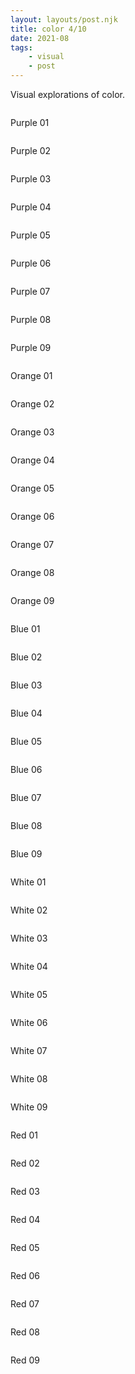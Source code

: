 ```yaml
---
layout: layouts/post.njk
title: color 4/10
date: 2021-08
tags: 
    - visual
    - post
---
```


<p class="text">
Visual explorations of color.
</p>
<div class="grid-container">
    <div class="grid-item">
        <img src="{{ '/assets/styles/img/purple-1.jpg' | url }}" alt=""/>
        <p>Purple 01</p>
    </div>
    <div class="grid-item">
        <img src="{{ '/assets/styles/img/purple-2.jpg' | url }}" alt=""/>
        <p>Purple 02</p>
    </div>
    <div class="grid-item">
        <img src="{{ '/assets/styles/img/purple-3.jpg' | url }}" alt=""/>
        <p>Purple 03</p>
    </div> 
</div>
<div class="grid-container">
    <div class="grid-item">
        <img src="{{ '/assets/styles/img/purple-4.jpg' | url }}" alt=""/>
        <p>Purple 04</p>
    </div>
    <div class="grid-item">
        <img src="{{ '/assets/styles/img/purple-5.jpg' | url }}" alt=""/>
        <p>Purple 05</p>
    </div>
    <div class="grid-item">
        <img src="{{ '/assets/styles/img/purple-6.jpg' | url }}" alt=""/>
        <p>Purple 06</p>
    </div> 
</div>

<div class="grid-container">
    <div class="grid-item">
        <img src="{{ '/assets/styles/img/purple-7.jpg' | url }}" alt=""/>
        <p>Purple 07</p>
    </div>
    <div class="grid-item">
        <img src="{{ '/assets/styles/img/purple-8.jpg' | url }}" alt=""/>
        <p>Purple 08</p>
    </div>
    <div class="grid-item">
        <img src="{{ '/assets/styles/img/purple-9.jpg' | url }}" alt=""/>
        <p>Purple 09</p>
    </div> 
</div>

<div class="grid-container">
    <div class="grid-item">
        <img src="{{ '/assets/styles/img/naranja-1.jpg' | url }}" alt=""/>
        <p>Orange 01</p>
    </div>
    <div class="grid-item">
        <img src="{{ '/assets/styles/img/naranja-2.jpg' | url }}" alt=""/>
        <p>Orange 02</p>
    </div>
    <div class="grid-item">
        <img src="{{ '/assets/styles/img/naranja-3.jpg' | url }}" alt=""/>
        <p>Orange 03</p>
    </div> 
</div>
<div class="grid-container">
    <div class="grid-item">
        <img src="{{ '/assets/styles/img/naranja-4.jpg' | url }}" alt=""/>
        <p>Orange 04</p>
    </div>
    <div class="grid-item">
        <img src="{{ '/assets/styles/img/naranja-5.jpg' | url }}" alt=""/>
        <p>Orange 05</p>
    </div>
    <div class="grid-item">
        <img src="{{ '/assets/styles/img/naranja-6.jpg' | url }}" alt=""/>
        <p>Orange 06</p>
    </div> 
</div>

<div class="grid-container">
    <div class="grid-item">
        <img src="{{ '/assets/styles/img/naranja-7.jpg' | url }}" alt=""/>
        <p>Orange 07</p>
    </div>
    <div class="grid-item">
        <img src="{{ '/assets/styles/img/naranja-8.jpg' | url }}" alt=""/>
        <p>Orange 08</p>
    </div>
    <div class="grid-item">
        <img src="{{ '/assets/styles/img/naranja-9.jpg' | url }}" alt=""/>
        <p>Orange 09</p>
    </div> 
</div>



<div class="grid-container">
    <div class="grid-item">
        <img src="{{ '/assets/styles/img/azul-1.jpg' | url }}" alt=""/>
        <p>Blue 01</p>
    </div>
    <div class="grid-item">
        <img src="{{ '/assets/styles/img/azul-2.jpg' | url }}" alt=""/>
        <p>Blue 02</p>
    </div>
    <div class="grid-item">
        <img src="{{ '/assets/styles/img/azul-3.jpg' | url }}" alt=""/>
        <p>Blue 03</p>
    </div> 
</div>
<div class="grid-container">
    <div class="grid-item">
        <img src="{{ '/assets/styles/img/azul-4.jpg' | url }}" alt=""/>
        <p>Blue 04</p>
    </div>
    <div class="grid-item">
        <img src="{{ '/assets/styles/img/azul-5.jpg' | url }}" alt=""/>
        <p>Blue 05</p>
    </div>
    <div class="grid-item">
        <img src="{{ '/assets/styles/img/azul-6.jpg' | url }}" alt=""/>
        <p>Blue 06</p>
    </div> 
</div>

<div class="grid-container">
    <div class="grid-item">
        <img src="{{ '/assets/styles/img/azul-7.jpg' | url }}" alt=""/>
        <p>Blue 07</p>
    </div>
    <div class="grid-item">
        <img src="{{ '/assets/styles/img/azul-8.jpg' | url }}" alt=""/>
        <p>Blue 08</p>
    </div>
    <div class="grid-item">
        <img src="{{ '/assets/styles/img/azul-9.jpg' | url }}" alt=""/>
        <p>Blue 09</p>
    </div> 
</div>


<div class="grid-container">
    <div class="grid-item">
        <img src="{{ '/assets/styles/img/blanco-1.jpg' | url }}" alt=""/>
        <p>White 01</p>
    </div>
    <div class="grid-item">
        <img src="{{ '/assets/styles/img/blanco-2.jpg' | url }}" alt=""/>
        <p>White 02</p>
    </div>
    <div class="grid-item">
        <img src="{{ '/assets/styles/img/blanco-3.jpg' | url }}" alt=""/>
        <p>White 03</p>
    </div> 
</div>

<div class="grid-container">
    <div class="grid-item">
        <img src="{{ '/assets/styles/img/blanco-4.jpg' | url }}" alt=""/>
        <p>White 04</p>
    </div>
    <div class="grid-item">
        <img src="{{ '/assets/styles/img/blanco-5.jpg' | url }}" alt=""/>
        <p>White 05</p>
    </div>
    <div class="grid-item">
        <img src="{{ '/assets/styles/img/blanco-6.jpg' | url }}" alt=""/>
        <p>White 06</p>
    </div> 
</div>

<div class="grid-container">
    <div class="grid-item">
        <img src="{{ '/assets/styles/img/blanco-7.jpg' | url }}" alt=""/>
        <p>White 07</p>
    </div>
    <div class="grid-item">
        <img src="{{ '/assets/styles/img/blanco-8.jpg' | url }}" alt=""/>
        <p>White 08</p>
    </div>
    <div class="grid-item">
        <img src="{{ '/assets/styles/img/blanco-9.jpg' | url }}" alt=""/>
        <p>White 09</p>
    </div> 
</div>

<div class="grid-container">
    <div class="grid-item">
        <img src="{{ '/assets/styles/img/red-1.jpg' | url }}" alt=""/>
        <p>Red 01</p>
    </div>
    <div class="grid-item">
        <img src="{{ '/assets/styles/img/red-2.jpg' | url }}" alt=""/>
        <p>Red 02</p>
    </div>
    <div class="grid-item">
        <img src="{{ '/assets/styles/img/red-3.jpg' | url }}" alt=""/>
        <p>Red 03</p>
    </div> 
</div>

<div class="grid-container">
    <div class="grid-item">
        <img src="{{ '/assets/styles/img/red-4.jpg' | url }}" alt=""/>
        <p>Red 04</p>
    </div>
    <div class="grid-item">
        <img src="{{ '/assets/styles/img/red-5.jpg' | url }}" alt=""/>
        <p>Red 05</p>
    </div>
    <div class="grid-item">
        <img src="{{ '/assets/styles/img/red-6.jpg' | url }}" alt=""/>
        <p>Red 06</p>
    </div> 
</div>

<div class="grid-container">
    <div class="grid-item">
        <img src="{{ '/assets/styles/img/red-7.jpg' | url }}" alt=""/>
        <p>Red 07</p>
    </div>
    <div class="grid-item">
        <img src="{{ '/assets/styles/img/red-8.jpg' | url }}" alt=""/>
        <p>Red 08</p>
    </div>
    <div class="grid-item">
        <img src="{{ '/assets/styles/img/red-9.jpg' | url }}" alt=""/>
        <p>Red 09</p>
    </div> 
</div>



